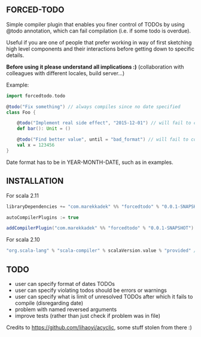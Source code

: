 ## FORCED-TODO

Simple compiler plugin that enables you finer control of TODOs
by using @todo annotation, which can fail compilation (i.e. if some todo is overdue).

Useful if you are one of people that prefer working in way of first sketching high level components and their interactions
before getting down to specific details.

__Before using it please understand all implications :)__ (collaboration with colleagues with different locales,
build server...)

Example:
```scala
import forcedtodo.todo

@todo("Fix something") // always compiles since no date specified
class Foo {

    @todo("Implement real side effect", "2015-12-01") // will fail to compile after that day
    def bar(): Unit = ()

    @todo("Find better value", until = "bad_format") // will fail to compile because of invalid format
    val x = 123456
}
```

Date format has to be in YEAR-MONTH-DATE, such as in examples.

## INSTALLATION
For scala 2.11
```scala
libraryDependencies += "com.marekkadek" %% "forcedtodo" % "0.0.1-SNAPSHOT" % "provided"

autoCompilerPlugins := true

addCompilerPlugin("com.marekkadek" %% "forcedtodo" % "0.0.1-SNAPSHOT")
```

For scala 2.10
```scala
"org.scala-lang" % "scala-compiler" % scalaVersion.value % "provided" // needed for 2.10.x only
```

## TODO
- user can specify format of dates TODOs
- user can specify violating todos should be errors or warnings
- user can specify what is limit of unresolved TODOs after which it fails to compile (disregarding date)
- problem with named reversed arguments
- improve tests (rather than just check if problem was in file)

Credits to https://github.com/lihaoyi/acyclic, some stuff stolen from there :)
